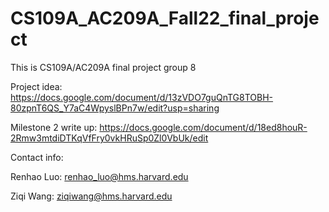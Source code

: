 # CS109A_AC209A_Fall22_final_project

This is CS109A/AC209A final project group 8

Project idea: https://docs.google.com/document/d/13zVDO7guQnTG8TOBH-80zpnT6QS_Y7aC4WpyslBPn7w/edit?usp=sharing

Milestone 2 write up: https://docs.google.com/document/d/18ed8houR-2Rmw3mtdiDTKqVfFry0vkHRuSp0Zl0VbUk/edit

Contact info:

Renhao Luo: renhao_luo@hms.harvard.edu

Ziqi Wang: ziqiwang@hms.harvard.edu
